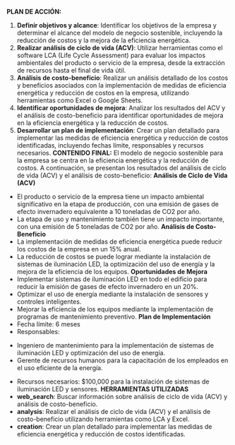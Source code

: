 **PLAN DE ACCIÓN:**
1. **Definir objetivos y alcance**: Identificar los objetivos de la empresa y determinar el alcance del modelo de negocio sostenible, incluyendo la reducción de costos y la mejora de la eficiencia energética.
2. **Realizar análisis de ciclo de vida (ACV)**: Utilizar herramientas como el software LCA (Life Cycle Assessment) para evaluar los impactos ambientales del producto o servicio de la empresa, desde la extracción de recursos hasta el final de vida útil.
3. **Análisis de costo-beneficio**: Realizar un análisis detallado de los costos y beneficios asociados con la implementación de medidas de eficiencia energética y reducción de costos en la empresa, utilizando herramientas como Excel o Google Sheets.
4. **Identificar oportunidades de mejora**: Analizar los resultados del ACV y el análisis de costo-beneficio para identificar oportunidades de mejora en la eficiencia energética y la reducción de costos.
5. **Desarrollar un plan de implementación**: Crear un plan detallado para implementar las medidas de eficiencia energética y reducción de costos identificadas, incluyendo fechas límite, responsables y recursos necesarios.
**CONTENIDO FINAL:**
El modelo de negocio sostenible para la empresa se centra en la eficiencia energética y la reducción de costos. A continuación, se presentan los resultados del análisis de ciclo de vida (ACV) y el análisis de costo-beneficio:
**Análisis de Ciclo de Vida (ACV)**
* El producto o servicio de la empresa tiene un impacto ambiental significativo en la etapa de producción, con una emisión de gases de efecto invernadero equivalente a 10 toneladas de CO2 por año.
* La etapa de uso y mantenimiento también tiene un impacto importante, con una emisión de 5 toneladas de CO2 por año.
**Análisis de Costo-Beneficio**
* La implementación de medidas de eficiencia energética puede reducir los costos de la empresa en un 15% anual.
* La reducción de costos se puede lograr mediante la instalación de sistemas de iluminación LED, la optimización del uso de energía y la mejora de la eficiencia de los equipos.
**Oportunidades de Mejora**
* Implementar sistemas de iluminación LED en todo el edificio para reducir la emisión de gases de efecto invernadero en un 20%.
* Optimizar el uso de energía mediante la instalación de sensores y controles inteligentes.
* Mejorar la eficiencia de los equipos mediante la implementación de programas de mantenimiento preventivo.
**Plan de Implementación**
* Fecha límite: 6 meses
* Responsables:
 + Ingeniero de mantenimiento para la implementación de sistemas de iluminación LED y optimización del uso de energía.
 + Gerente de recursos humanos para la capacitación de los empleados en el uso eficiente de la energía.
* Recursos necesarios: $100,000 para la instalación de sistemas de iluminación LED y sensores.
**HERRAMIENTAS UTILIZADAS**
* **web_search**: Buscar información sobre análisis de ciclo de vida (ACV) y análisis de costo-beneficio.
* **analysis**: Realizar el análisis de ciclo de vida (ACV) y el análisis de costo-beneficio utilizando herramientas como LCA y Excel.
* **creation**: Crear un plan detallado para implementar las medidas de eficiencia energética y reducción de costos identificadas.